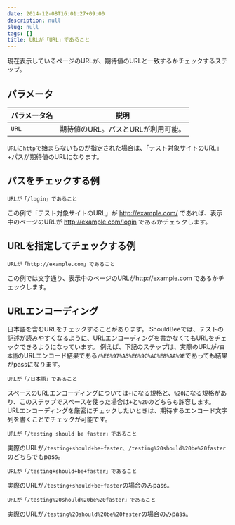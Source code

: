 ```yaml
---
date: 2014-12-08T16:01:27+09:00
description: null
slug: null
tags: []
title: URLが「URL」であること
---
```


現在表示しているページのURLが、期待値のURLと一致するかチェックするステップ。

## パラメータ

パラメータ名 | 説明
------|---------
`URL` | 期待値のURL。パスとURLが利用可能。

`URL`に`http`で始まらないものが指定された場合は、「テスト対象サイトのURL」+パスが期待値のURLになります。

## パスをチェックする例

```
URLが「/login」であること
```

この例で「テスト対象サイトのURL」が http://example.com/ であれば、表示中のページのURLが http://example.com/login であるかチェックします。

## URLを指定してチェックする例


```
URLが「http://example.com」であること
```

この例では文字通り、表示中のページのURLがhttp://example.com であるかチェックします。


## URLエンコーディング


日本語を含むURLをチェックすることがあります。
ShouldBeeでは、テストの記述が読みやすくなるように、URLエンコーディングを書かなくてもURLをチェックできるようになっています。
例えば、下記のステップは、実際のURLが`/日本語`のURLエンコード結果である`/%E6%97%A5%E6%9C%AC%E8%AA%9E`であっても結果がpassになります。

```
URLが「/日本語」であること
```

スペースのURLエンコーディングについては`+`になる規格と、`%20`になる規格があり、このステップでスペースを使った場合は`+`と`%20`のどちらも許容します。
URLエンコーディングを厳密にチェックしたいときは、期待するエンコード文字列を書くことでチェックが可能です。

```
URLが「/testing should be faster」であること
```

実際のURLが`/testing+should+be+faster`、`/testing%20should%20be%20faster`のどちらでもpass。

```
URLが「/testing+should+be+faster」であること
```

実際のURLが`/testing+should+be+faster`の場合のみpass。

```
URLが「/testing%20should%20be%20faster」であること
```

実際のURLが`/testing%20should%20be%20faster`の場合のみpass。
